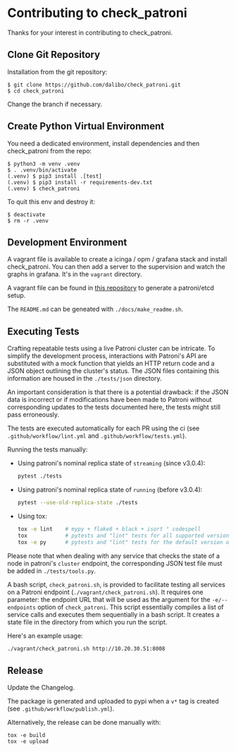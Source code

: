 # Contributing to check_patroni

Thanks for your interest in contributing to check_patroni.

## Clone Git Repository

Installation from the git repository:

```
$ git clone https://github.com/dalibo/check_patroni.git
$ cd check_patroni
```

Change the branch if necessary.

## Create Python Virtual Environment

You need a dedicated environment, install dependencies and then check_patroni
from the repo:

```
$ python3 -m venv .venv
$ . .venv/bin/activate
(.venv) $ pip3 install .[test]
(.venv) $ pip3 install -r requirements-dev.txt
(.venv) $ check_patroni
```

To quit this env and destroy it:

```
$ deactivate
$ rm -r .venv
```

## Development Environment

A vagrant file is available to create a icinga / opm / grafana stack and
install check_patroni. You can then add a server to the supervision and
watch the graphs in grafana. It's in the `vagrant` directory.

A vagrant file can be found in [this
repository](https://github.com/ioguix/vagrant-patroni) to generate a patroni/etcd
setup.

The `README.md` can be geneated with `./docs/make_readme.sh`.

## Executing Tests

Crafting repeatable tests using a live Patroni cluster can be intricate. To
simplify the development process, interactions with Patroni's API are
substituted with a mock function that yields an HTTP return code and a JSON
object outlining the cluster's status. The JSON files containing this
information are housed in the `./tests/json` directory.

An important consideration is that there is a potential drawback: if the JSON
data is incorrect or if modifications have been made to Patroni without
corresponding updates to the tests documented here, the tests might still pass
erroneously.

The tests are executed automatically for each PR using the ci (see
`.github/workflow/lint.yml` and `.github/workflow/tests.yml`).

Running the tests manually:

* Using patroni's nominal replica state of `streaming` (since v3.0.4):

  ```bash
  pytest ./tests
  ```

* Using patroni's nominal replica state of `running` (before v3.0.4):

  ```bash
  pytest --use-old-replica-state ./tests
  ```

* Using tox:

  ```bash
  tox -e lint    # mypy + flake8 + black + isort ° codespell
  tox            # pytests and "lint" tests for all supported version of python
  tox -e py      # pytests and "lint" tests for the default version of python
  ```

Please note that when dealing with any service that checks the state of a node
in patroni's `cluster` endpoint, the corresponding JSON test file must be added
in `./tests/tools.py`.

A bash script, `check_patroni.sh`, is provided to facilitate testing all
services on a Patroni endpoint (`./vagrant/check_patroni.sh`). It requires one
parameter: the endpoint URL that will be used as the argument for the
`-e/--endpoints` option of `check_patroni`. This script essentially compiles a
list of service calls and executes them sequentially in a bash script. It
creates a state file in the directory from which you run the script.

Here's an example usage:

```bash
./vagrant/check_patroni.sh http://10.20.30.51:8008
```

## Release

Update the Changelog.

The package is generated and uploaded to pypi when a `v*` tag is created (see
`.github/workflow/publish.yml`).

Alternatively, the release can be done manually with:

```
tox -e build
tox -e upload
```

